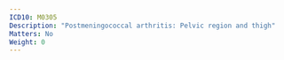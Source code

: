 ```yaml
---
ICD10: M0305
Description: "Postmeningococcal arthritis: Pelvic region and thigh"
Matters: No
Weight: 0
---
```

